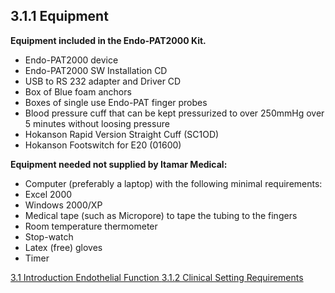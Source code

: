 ## 3.1.1 Equipment

**Equipment included in the Endo-PAT2000 Kit.**

* Endo-PAT2000 device
* Endo-PAT2000 SW Installation CD
* USB to RS 232 adapter and Driver CD
* Box of Blue foam anchors
* Boxes of single use Endo-PAT finger probes
* Blood pressure cuff that can be kept pressurized to over 250mmHg over 5 minutes
without loosing pressure
* Hokanson Rapid Version Straight Cuff (SC1OD)
* Hokanson Footswitch for E20 (01600)

**Equipment needed not supplied by Itamar Medical:**

* Computer (preferably a laptop) with the following minimal requirements:
* Excel 2000
* Windows 2000/XP
* Medical tape (such as Micropore) to tape the tubing to the fingers
* Room temperature thermometer
* Stop-watch
* Latex (free) gloves
* Timer


<div class="center">
<div class="btn-group">
  <a href=":pages_path:/manuals/endothelial-function/3-01-00-introduction.md" class="btn btn-default">
    <span class="glyphicon glyphicon-chevron-left"></span>
    3.1 Introduction
  </a>

  <a href=":pages_path:/manuals/endothelial-function" class="btn btn-default">
    <span class="glyphicon glyphicon-chevron-up"></span>
    Endothelial Function
  </a>

  <a href=":pages_path:/manuals/endothelial-function/3-01-02-clinical-settings-requirements.md" class="btn btn-success">
    3.1.2 Clinical Setting Requirements
    <span class="glyphicon glyphicon-chevron-right"></span>
  </a>
</div>
</div>
